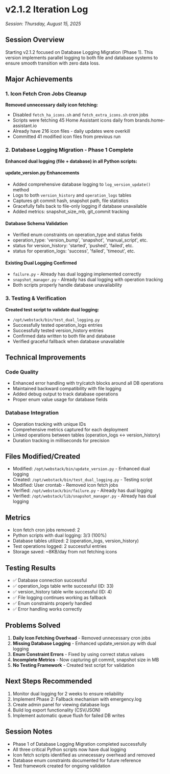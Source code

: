 # v2.1.2 Iteration Log
*Session: Thursday, August 15, 2025*

## Session Overview
Starting v2.1.2 focused on Database Logging Migration (Phase 1). This version implements parallel logging to both file and database systems to ensure smooth transition with zero data loss.

## Major Achievements

### 1. Icon Fetch Cron Jobs Cleanup
**Removed unnecessary daily icon fetching:**
- Disabled `fetch_ha_icons.sh` and `fetch_extra_icons.sh` cron jobs
- Scripts were fetching 45 Home Assistant icons daily from brands.home-assistant.io
- Already have 216 icon files - daily updates were overkill
- Committed 41 modified icon files from previous run

### 2. Database Logging Migration - Phase 1 Complete
**Enhanced dual logging (file + database) in all Python scripts:**

#### update_version.py Enhancements
- Added comprehensive database logging to `log_version_update()` method
- Logs to both `version_history` and `operation_logs` tables
- Captures git commit hash, snapshot path, file statistics
- Gracefully falls back to file-only logging if database unavailable
- Added metrics: snapshot_size_mb, git_commit tracking

#### Database Schema Validation
- Verified enum constraints on operation_type and status fields
- operation_type: 'version_bump', 'snapshot', 'manual_script', etc.
- status for version_history: 'started', 'pushed', 'failed', etc.
- status for operation_logs: 'success', 'failed', 'timeout', etc.

#### Existing Dual Logging Confirmed
- `failure.py` - Already has dual logging implemented correctly
- `snapshot_manager.py` - Already has dual logging with operation tracking
- Both scripts properly handle database unavailability

### 3. Testing & Verification
**Created test script to validate dual logging:**
- `/opt/webstack/bin/test_dual_logging.py`
- Successfully tested operation_logs entries
- Successfully tested version_history entries
- Confirmed data written to both file and database
- Verified graceful fallback when database unavailable

## Technical Improvements

### Code Quality
- Enhanced error handling with try/catch blocks around all DB operations
- Maintained backward compatibility with file logging
- Added debug output to track database operations
- Proper enum value usage for database fields

### Database Integration
- Operation tracking with unique IDs
- Comprehensive metrics captured for each deployment
- Linked operations between tables (operation_logs ↔ version_history)
- Duration tracking in milliseconds for precision

## Files Modified/Created
- Modified: `/opt/webstack/bin/update_version.py` - Enhanced dual logging
- Created: `/opt/webstack/bin/test_dual_logging.py` - Testing script
- Modified: User crontab - Removed icon fetch jobs
- Verified: `/opt/webstack/bin/failure.py` - Already has dual logging
- Verified: `/opt/webstack/lib/snapshot_manager.py` - Already has dual logging

## Metrics
- Icon fetch cron jobs removed: 2
- Python scripts with dual logging: 3/3 (100%)
- Database tables utilized: 2 (operation_logs, version_history)
- Test operations logged: 2 successful entries
- Storage saved: ~8KB/day from not fetching icons

## Testing Results
- ✅ Database connection successful
- ✅ operation_logs table write successful (ID: 33)
- ✅ version_history table write successful (ID: 4)
- ✅ File logging continues working as fallback
- ✅ Enum constraints properly handled
- ✅ Error handling works correctly

## Problems Solved
1. **Daily Icon Fetching Overhead** - Removed unnecessary cron jobs
2. **Missing Database Logging** - Enhanced update_version.py with dual logging
3. **Enum Constraint Errors** - Fixed by using correct status values
4. **Incomplete Metrics** - Now capturing git commit, snapshot size in MB
5. **No Testing Framework** - Created test script for validation

## Next Steps Recommended
1. Monitor dual logging for 2 weeks to ensure reliability
2. Implement Phase 2: Fallback mechanism with emergency.log
3. Create admin panel for viewing database logs
4. Build log export functionality (CSV/JSON)
5. Implement automatic queue flush for failed DB writes

## Session Notes
- Phase 1 of Database Logging Migration completed successfully
- All three critical Python scripts now have dual logging
- Icon fetch scripts identified as unnecessary overhead and removed
- Database enum constraints documented for future reference
- Test framework created for ongoing validation

